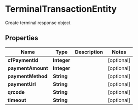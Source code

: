 

# TerminalTransactionEntity

Create terminal response object

## Properties

| Name | Type | Description | Notes |
|------------ | ------------- | ------------- | -------------|
|**cfPaymentId** | **Integer** |  |  [optional] |
|**paymentAmount** | **Integer** |  |  [optional] |
|**paymentMethod** | **String** |  |  [optional] |
|**paymentUrl** | **String** |  |  [optional] |
|**qrcode** | **String** |  |  [optional] |
|**timeout** | **String** |  |  [optional] |




